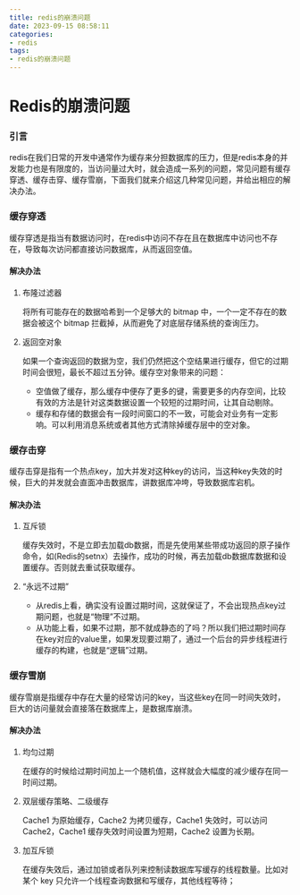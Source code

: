 ```yaml
---
title: redis的崩溃问题
date: 2023-09-15 08:58:11
categories: 
- redis
tags: 
- redis的崩溃问题
---
```


# Redis的崩溃问题

### 引言

redis在我们日常的开发中通常作为缓存来分担数据库的压力，但是redis本身的并发能力也是有限度的，当访问量过大时，就会造成一系列的问题，常见问题有缓存穿透、缓存击穿、缓存雪崩，下面我们就来介绍这几种常见问题，并给出相应的解决办法。

### 缓存穿透

缓存穿透是指当有数据访问时，在redis中访问不存在且在数据库中访问也不存在，导致每次访问都直接访问数据库，从而返回空值。

#### 解决办法

1. 布隆过滤器

   将所有可能存在的数据哈希到一个足够大的 bitmap 中，一个一定不存在的数据会被这个 bitmap 拦截掉，从而避免了对底层存储系统的查询压力。

2. 返回空对象

   如果一个查询返回的数据为空，我们仍然把这个空结果进行缓存，但它的过期时间会很短，最长不超过五分钟。缓存空对象带来的问题：

   * 空值做了缓存，那么缓存中便存了更多的键，需要更多的内存空间，比较有效的方法是针对这类数据设置一个较短的过期时间，让其自动剔除。
   * 缓存和存储的数据会有一段时间窗口的不一致，可能会对业务有一定影响。可以利用消息系统或者其他方式清除掉缓存层中的空对象。

### 缓存击穿

缓存击穿是指有一个热点key，加大并发对这种key的访问，当这种key失效的时候，巨大的并发就会直面冲击数据库，讲数据库冲垮，导致数据库宕机。

#### 解决办法

1. 互斥锁

   缓存失效时，不是立即去加载db数据，而是先使用某些带成功返回的原子操作命令，如(Redis的setnx）去操作，成功的时候，再去加载db数据库数据和设置缓存。否则就去重试获取缓存。

2. “永远不过期”
   * 从redis上看，确实没有设置过期时间，这就保证了，不会出现热点key过期问题，也就是“物理”不过期。
   * 从功能上看，如果不过期，那不就成静态的了吗？所以我们把过期时间存在key对应的value里，如果发现要过期了，通过一个后台的异步线程进行缓存的构建，也就是“逻辑”过期。

### 缓存雪崩

缓存雪崩是指缓存中存在大量的经常访问的key，当这些key在同一时间失效时，巨大的访问量就会直接落在数据库上，是数据库崩溃。

#### 解决办法

1. 均匀过期

   在缓存的时候给过期时间加上一个随机值，这样就会大幅度的减少缓存在同一时间过期。

2. 双层缓存策略、二级缓存

   Cache1 为原始缓存，Cache2 为拷贝缓存，Cache1 失效时，可以访问 Cache2，Cache1 缓存失效时间设置为短期，Cache2 设置为长期。

3. 加互斥锁

   在缓存失效后，通过加锁或者队列来控制读数据库写缓存的线程数量。比如对某个 key 只允许一个线程查询数据和写缓存，其他线程等待；
